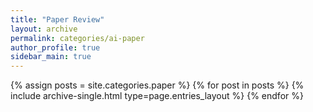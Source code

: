 ```yaml
---
title: "Paper Review"
layout: archive
permalink: categories/ai-paper
author_profile: true
sidebar_main: true
---
```



{% assign posts = site.categories.paper %}
{% for post in posts %} {% include archive-single.html type=page.entries_layout %} {% endfor %}